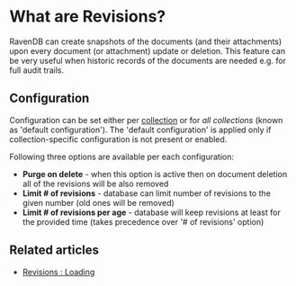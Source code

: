# What are Revisions?

RavenDB can create snapshots of the documents (and their attachments) upon every document (or attachment) update or deletion. This feature can be very useful when historic records of the documents are needed e.g. for full audit trails.

## Configuration

Configuration can be set either per [collection]() or for _all collections_ (known as 'default configuration'). The 'default configuration' is applied only if collection-specific configuration is not present or enabled.

Following three options are available per each configuration:

- **Purge on delete** - when this option is active then on document deletion all of the revisions will be also removed
- **Limit # of revisions** - database can limit number of revisions to the given number (old ones will be removed)
- **Limit # of revisions per age** - database will keep revisions at least for the provided time (takes precedence over '# of revisions' option)

## Related articles

- [Revisions : Loading](../../../client-api/session/revisions/loading)
